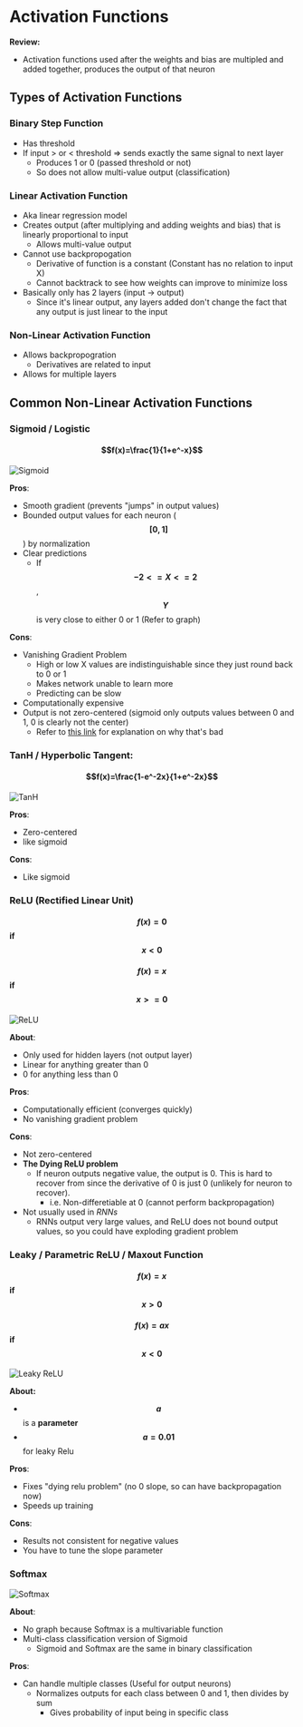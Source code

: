 # Activation Functions

**Review:**
- Activation functions used after the weights and bias are multipled and added together, produces the output of that neuron

## Types of Activation Functions

### Binary Step Function
- Has threshold 
- If input > or < threshold => sends exactly the same signal to next layer
  - Produces 1 or 0 (passed threshold or not)
  - So does not allow multi-value output (classification)

### Linear Activation Function
- Aka linear regression model
- Creates output (after multiplying and adding weights and bias) that is linearly proportional to input
  - Allows multi-value output
- Cannot use backpropogation
  - Derivative of function is a constant (Constant has no relation to input X)
  - Cannot backtrack to see how weights can improve to minimize loss
- Basically only has 2 layers (input -> output)
  - Since it's linear output, any layers added don't change the fact that any output is just linear to the input

### Non-Linear Activation Function
- Allows backpropogration
  - Derivatives are related to input
- Allows for multiple layers

## Common Non-Linear Activation Functions

### Sigmoid / Logistic
#### $$f(x)=\frac{1}{1+e^-x}$$

![Sigmoid](https://upload.wikimedia.org/wikipedia/commons/thumb/8/88/Logistic-curve.svg/1200px-Logistic-curve.svg.png)

**Pros**:
- Smooth gradient (prevents "jumps" in output values)
- Bounded output values for each neuron (**$$[0, 1]$$**) by normalization
- Clear predictions
  - If **$$-2 <= X <= 2$$**, **$$Y$$** is very close to either 0 or 1 (Refer to graph)

**Cons**:
- Vanishing Gradient Problem
  - High or low X values are indistinguishable since they just round back to 0 or 1
  - Makes network unable to learn more
  - Predicting can be slow
- Computationally expensive
- Output is not zero-centered (sigmoid only outputs values between 0 and 1, 0 is clearly not the center)
  - Refer to [this link](https://medium.com/datadriveninvestor/deep-learning-best-practices-activation-functions-weight-initialization-methods-part-1-c235ff976ed) for explanation on why that's bad

### TanH / Hyperbolic Tangent:
#### $$f(x)=\frac{1-e^-2x}{1+e^-2x}$$ 

![TanH](https://www.i2tutorials.com/wp-content/uploads/2019/09/Deep-learning-30-i2tutorials.png)

**Pros**:
- Zero-centered
- like sigmoid

**Cons**:
- Like sigmoid

### ReLU (Rectified Linear Unit)
#### $$f(x) = 0$$ if $$x<0$$
#### $$f(x) = x$$ if $$x>=0$$

![ReLU](https://cdn.tinymind.com/static/img/learn/relu.png) 

**About**:
- Only used for hidden layers (not output layer)
- Linear for anything greater than 0
- 0 for anything less than 0

**Pros**:
- Computationally efficient (converges quickly)
- No vanishing gradient problem

**Cons**:
- Not zero-centered
- **The Dying ReLU problem**
  - If neuron outputs negative value, the output is 0. This is hard to recover from since the derivative of 0 is just 0 (unlikely for neuron to recover).
    - i.e. Non-differetiable at 0 (cannot perform backpropagation)
- Not usually used in *RNNs*
  - RNNs output very large values, and ReLU does not bound output values, so you could have exploding gradient problem

### Leaky / Parametric ReLU / Maxout Function
#### $$f(x)=x$$ if $$x>0$$
#### $$f(x)=ax$$ if $$x<0$$

![Leaky ReLU](https://miro.medium.com/max/2050/1*siH_yCvYJ9rqWSUYeDBiRA.png)

**About:**
- **$$a$$** is a **parameter**
- **$$a = 0.01$$** for leaky Relu

**Pros**:
- Fixes "dying relu problem" (no 0 slope, so can have backpropagation now)
- Speeds up training

**Cons**:
- Results not consistent for negative values
- You have to tune the slope parameter

### Softmax
![Softmax](https://qph.fs.quoracdn.net/main-qimg-15dba2e5270a77afdfd2c86dc4757a17)

**About**:
- No graph because Softmax is a multivariable function
- Multi-class classification version of Sigmoid
  - Sigmoid and Softmax are the same in binary classification


**Pros**:
- Can handle multiple classes (Useful for output neurons)
  - Normalizes outputs for each class between 0 and 1, then divides by sum
    - Gives probability of input being in specific class

















